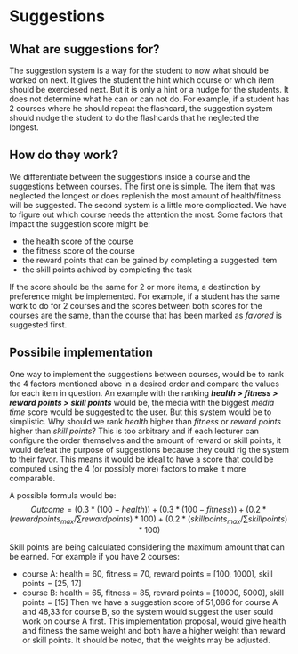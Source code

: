 ﻿# Suggestions
## What are suggestions for?
The suggestion system is a way for the student to now what should be worked on next. It gives the student the hint which course or which item should be exerciesed next. But it is only a hint or a nudge for the students. It does not determine what he can or can not do.
For example, if a student has 2 courses where he should repeat the flashcard, the suggestion system should nudge the student to do the flashcards that he neglected the longest.

## How do they work?
We differentiate between the suggestions inside a course and the suggestions between courses.
The first one is simple. The item that was neglected the longest or does replenish the most amount of health/fitness will be suggested.
The second system is a little more complicated. We have to figure out which course needs the attention the most. 
Some factors that impact the suggestion score might be:
- the health score of the course
- the fitness score of the course
- the reward points that can be gained by completing a suggested item
- the skill points achived by completing the task

If the score should be the same for 2 or more items, a destinction by preference might be implemented.
For example, if a student has the same work to do for 2 courses and the scores between both scores for the courses are the same, than the course that has been marked as *favored* is suggested first.

## Possibile implementation
One way to implement the suggestions between courses, would be to rank the 4 factors mentioned above in a desired order and compare the values for each item in question. An example with the ranking ***health > fitness > reward points > skill points*** would be, the media with the biggest *media time* score would be suggested to the user. 
But this system would be to simplistic. Why should we rank *health* higher than *fitness* or *reward points* higher than *skill points*? This is too arbitrary and if each lecturer can configure the order themselves and the amount of reward or skill points, it would defeat the purpose of suggestions because they could rig the system to their favor.
This means it would be ideal to have a score that could be computed using the 4 (or possibly more) factors to make it more comparable.

A possible formula would be: 
$$Outcome = (0.3 * (100 - health)) + (0.3 * (100 - fitness)) + (0.2 * (reward points_{max}/ \sum reward points) * 100) + (0.2 * (skill points_{max}/ \sum skill points)*100)$$

Skill points are being calculated considering the maximum amount that can be earned.
For example if you have 2 courses:
- course A: health = 60, fitness = 70, reward points = [100, 1000], skill points = [25, 17]
- course B: health = 65, fitness = 85, reward points = [10000, 5000], skill points = [15]
Then we have a suggestion score of 51,086 for course A and 48,33 for course B, so the system would suggest the user sould work on course A first.
This implementation proposal, would give health and fitness the same weight and both have a higher weight than reward or skill points.
It should be noted, that the weights may be adjusted.
